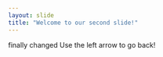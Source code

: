 ```yaml
---
layout: slide
title: "Welcome to our second slide!"
---
```

finally changed
Use the left arrow to go back!
